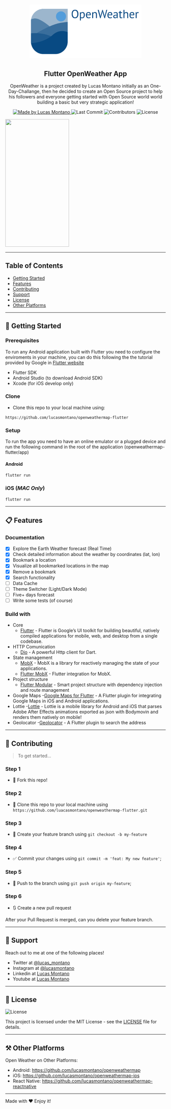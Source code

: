 <h1 align="center">
  <a href="https://github.com/lucasmontano/openweathermap">
    <img alt="Open Weather Logo" src="./readme/logo.png" width="350px" />
  </a>
</h1>

<h2 align="center">
  Flutter OpenWeather App
</h2>

<p align="center">OpenWeather is a project created by Lucas Montano initially as an One-Day-Challange, then he decided to create an Open Source project to help his followers and everyone getting started with Open Source world world building a basic but very strategic application!</p>

<p align="center">
  <a href="https://github.com/lucasmontano">
    <img alt="Made by Lucas Montano" src="https://img.shields.io/badge/made%20by-Lucas%20Montano-brightgreen">
  </a>

  <img alt="Last Commit" src="https://img.shields.io/github/last-commit/lucasmontano/openweathermap-flutter">

  <img alt="Contributors" src="https://img.shields.io/github/contributors/lucasmontano/openweathermap-flutter">

  <img alt="License" src="https://img.shields.io/badge/license-MIT-%2304D361">
</p>

<img src="./readme/app.gif" width="200" height="400" />

---

## Table of Contents

<ul>
  <li><a href="#-getting-started">Getting Started</a></li>
  <li><a href="#-features">Features</a></li>
  <li><a href="#-contributing">Contributing</a></li>
  <li><a href="#-support">Support</a></li>
  <li><a href="#-license">License</a></li>
  <li><a href="#-other-platforms">Other Platforms</a></li>
</ul>

---

## 🚀 Getting Started

### Prerequisites

To run any Android application built with Flutter you need to configure the enviroments in your machine, you can do this following the the tutorial provided by Google in [Flutter website](https://flutter.dev/docs/get-started/install)

- Flutter SDK
- Android Studio (to download Android SDK)
- Xcode (for iOS develop only)

### Clone

- Clone this repo to your local machine using:

```
https://github.com/lucasmontano/openweathermap-flutter
```

### Setup

To run the app you need to have an online emulator or a plugged device and run the following command in the root of the application (openweathermap-flutter/app)

#### Android
```
flutter run
``` 
### iOS (_MAC Only_)

```
flutter run
``` 

---

## 📋 Features

### Documentation

- [x] Explore the Earth Weather forecast (Real Time)
- [x] Check detailed information about the weather by coordinates (lat, lon)
- [x] Bookmark a location
- [x] Visualize all bookmarked locations in the map
- [x] Remove a bookmark
- [x] Search functionality
- [ ] Data Cache
- [ ] Theme Switcher (Light/Dark Mode)
- [ ] Five+ days forecast
- [ ] Write some tests (of course)

### Build with

- Core
  - [Flutter](https://flutter.dev/) - Flutter is Google’s UI toolkit for building beautiful, natively compiled applications for mobile, web, and desktop from a single codebase.
- HTTP Comunication
  - [Dio](https://pub.dev/packages/dio) - A powerful Http client for Dart.
- State management
  - [MobX](https://pub.dev/packages/mobx#-readme-tab-) - MobX is a library for reactively managing the state of your applications.
  - [Flutter MobX](https://pub.dev/packages/flutter_mobx) - Flutter integration for MobX.
- Project structure  
  - [Flutter Modular](https://pub.dev/packages/flutter_modular#-readme-tab-) - Smart project structure with dependency injection and route management
- Google Maps
  -[Google Maps for Flutter](https://pub.dev/packages/google_maps_flutter) - A Flutter plugin for integrating Google Maps in iOS and Android applications.
- Lottie
  -[Lottie](https://pub.dev/packages/flutter_lottie) - Lottie is a mobile library for Android and iOS that parses Adobe After Effects animations exported as json with Bodymovin and renders them natively on mobile!
- Geolocator
  -[Geolocator](https://pub.dev/packages/geocoder#-readme-tab-) - A Flutter plugin to search the address
---

## 🤔 Contributing

> To get started...

### Step 1

- 🍴 Fork this repo!

### Step 2

- 👯 Clone this repo to your local machine using `https://github.com/luacasmontano/openweathermap-flutter.git`

### Step 3

- 🎋 Create your feature branch using `git checkout -b my-feature`

### Step 4

- ✅ Commit your changes using `git commit -m 'feat: My new feature'`;

### Step 5

- 📌 Push to the branch using `git push origin my-feature`;

### Step 6

- 🔃 Create a new pull request

After your Pull Request is merged, can you delete your feature branch.

---

## 📌 Support

Reach out to me at one of the following places!

- Twitter at [@lucas_montano](https://twitter.com/lucas_montano)
- Instagram at [@lucasmontano](https://www.instagram.com/lucasmontano/)
- Linkedin at [Lucas Montano](https://www.linkedin.com/in/lucasmontano/)
- Youtube at [Lucas Montano](https://www.youtube.com/lucasmontano)

---

## 📝 License

<img alt="License" src="https://img.shields.io/badge/license-MIT-%2304D361">

This project is licensed under the MIT License - see the [LICENSE](LICENSE) file for details.

---

## ⚒ Other Platforms

Open Weather on Other Platforms:

- Android: https://github.com/lucasmontano/openweathermap
- iOS: https://github.com/lucasmontano/openweathermap-ios
- React Native: https://github.com/lucasmontano/openweathermap-reactnative

---

Made with ♥ Enjoy it!

